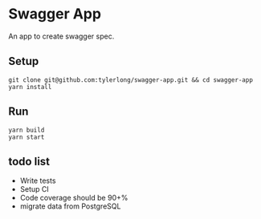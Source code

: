 # Swagger App

An app to create swagger spec.


## Setup

```
git clone git@github.com:tylerlong/swagger-app.git && cd swagger-app
yarn install
```


## Run

```
yarn build
yarn start
```


## todo list

- Write tests
- Setup CI
- Code coverage should be 90+%
- migrate data from PostgreSQL
